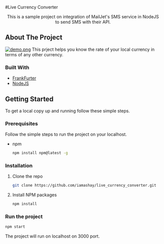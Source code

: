 #Live Currency Converter

  <p align="center">
This is a sample project on integration of MailJet's SMS service in NodeJS to send SMS with their API. <br />




<!-- ABOUT THE PROJECT -->
## About The Project

[![demo.png](https://i.postimg.cc/yNRfxvZq/Screenshot-from-2022-02-13-14-42-21.png)](https://postimg.cc/LqHk0kDv)
This prject helps you know the rate of your local currency in terms of any other currency.

### Built With

* [FrankFurter](https://frankfurter.app/)
* [NodeJS](https://nodejs.org/en/)



<!-- GETTING STARTED -->
## Getting Started

To get a local copy up and running follow these simple steps.

### Prerequisites

Follow the simple steps to run the project on your localhost.
  
* npm
  ```sh
  npm install npm@latest -g
  ```

### Installation

1. Clone the repo
   ```sh
   git clone https://github.com/iamashay/live_currency_converter.git
   ```
2. Install NPM packages
   ```sh
   npm install
   ```
   
### Run the project
   ```sh
   npm start
   ```
The project will run on localhost on 3000 port.


